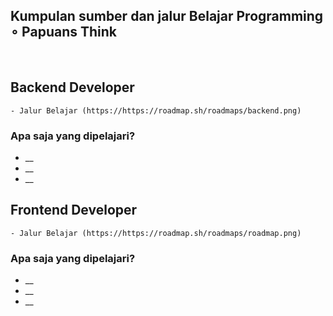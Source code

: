 ## Kumpulan sumber dan jalur Belajar Programming ∘ Papuans Think
<br>

## Backend Developer
 
    - Jalur Belajar (https://https://roadmap.sh/roadmaps/backend.png)

### Apa saja yang dipelajari?
* __
* __
* __
       

## Frontend Developer
 
    - Jalur Belajar (https://https://roadmap.sh/roadmaps/roadmap.png)

### Apa saja yang dipelajari?
* __
* __
* __
